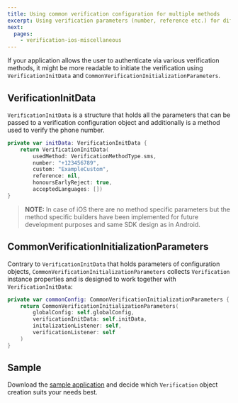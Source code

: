```yaml
---
title: Using common verification configuration for multiple methods
excerpt: Using verification parameters (number, reference etc.) for different verification methods.
next:
  pages:
    - verification-ios-miscellaneous
---
```


If your application allows the user to authenticate via various verification methods, it might be more readable to initiate the verification using `VerificationInitData` and `CommonVerificationInitializationParameters`.

## VerificationInitData

`VerificationInitData` is a structure that holds all the parameters that can be passed to a verification configuration object and additionally is a method used to verify the phone number.

```swift
private var initData: VerificationInitData {
    return VerificationInitData(
        usedMethod: VerificationMethodType.sms,
        number: "+123456789",
        custom: "ExampleCustom",
        reference: nil,
        honoursEarlyReject: true,
        acceptedLanguages: [])
}
```

> **NOTE:** In case of iOS there are no method specific parameters but the method specific builders have been implemented for future development purposes and same SDK design as in Android.


## CommonVerificationInitializationParameters

Contrary to `VerificationInitData` that holds parameters of configuration objects, `CommonVerificationInitializationParameters` collects `Verification` instance properties and is designed to work together with `VerificationInitData`:

```swift
private var commonConfig: CommonVerificationInitializationParameters {
    return CommonVerificationInitializationParameters(
        globalConfig: self.globalConfig,
        verificationInitData: self.initData,
        initalizationListener: self,
        verificationListener: self
    )
}
```

## Sample

Download the [sample application](https://github.com/sinch/verification-samples/tree/master/iOS-Verification-SDK) and decide which `Verification` object creation suits your needs best.
